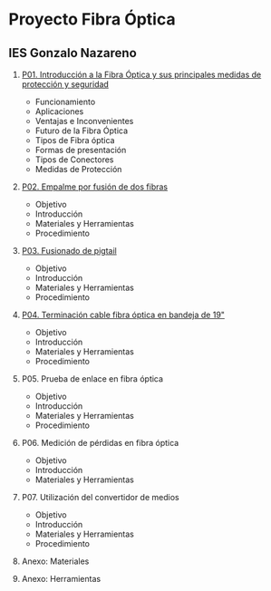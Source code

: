 # Proyecto Fibra Óptica 
## IES Gonzalo Nazareno

1. [P01. Introducción a la Fibra Óptica y sus principales medidas de protección y seguridad](P01/README.md)
    * Funcionamiento
    * Aplicaciones
    * Ventajas e Inconvenientes
    * Futuro de la Fibra Óptica
    * Tipos de Fibra óptica
    * Formas de presentación
    * Tipos de Conectores
    * Medidas de Protección

2. [P02. Empalme por fusión de dos fibras](P02/README.md)

    * Objetivo
    * Introducción
    * Materiales y Herramientas
    * Procedimiento

3. [P03. Fusionado de pigtail](P03/README.md)

    * Objetivo
    * Introducción
    * Materiales y Herramientas
    * Procedimiento

4. [P04. Terminación cable fibra óptica en bandeja de 19"](P04/README.md)

    * Objetivo
    * Introducción
    * Materiales y Herramientas
    * Procedimiento

5. P05. Prueba de enlace en fibra óptica
    * Objetivo
    * Introducción
    * Materiales y Herramientas
    * Procedimiento

6. P06. Medición de pérdidas en fibra óptica
    * Objetivo
    * Introducción
    * Materiales y Herramientas

7. P07. Utilización del convertidor de medios
    * Objetivo
    * Introducción
    * Materiales y Herramientas
    * Procedimiento

8. Anexo: Materiales
9. Anexo: Herramientas
